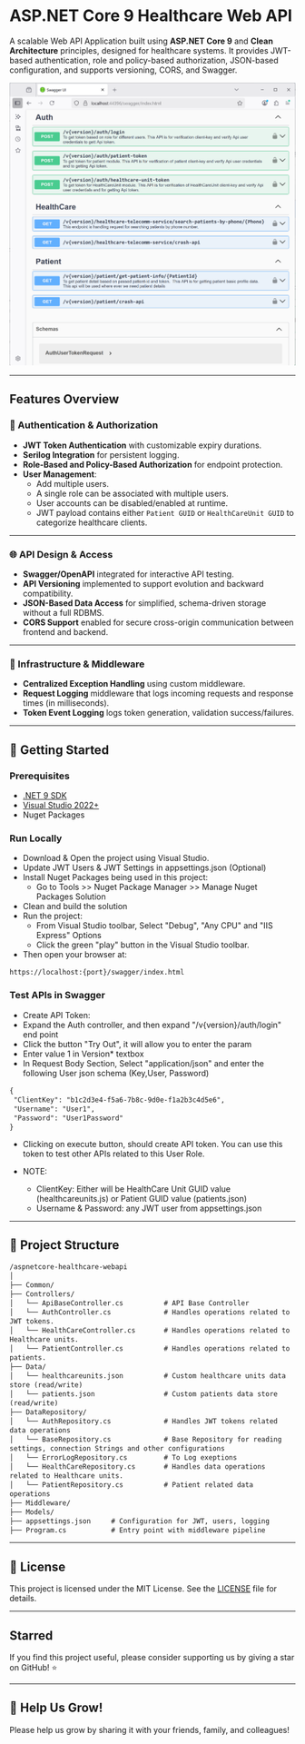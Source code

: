 # ASP.NET Core 9 Healthcare Web API

A scalable Web API Application built using **ASP.NET Core 9** and **Clean Architecture** principles, designed for healthcare systems. It provides JWT-based authentication, role and policy-based authorization, JSON-based configuration, and supports versioning, CORS, and Swagger.

![Healthcare API Architecture](assets/healthcare-webapi-swagger3.png)

---

## Features Overview

### 🔐 Authentication & Authorization

- **JWT Token Authentication** with customizable expiry durations.
- **Serilog Integration** for persistent logging.
- **Role-Based and Policy-Based Authorization** for endpoint protection.
- **User Management**:
  - Add multiple users.
  - A single role can be associated with multiple users.
  - User accounts can be disabled/enabled at runtime.
  - JWT payload contains either `Patient GUID` or `HealthCareUnit GUID` to categorize healthcare clients.

---

### 🌐 API Design & Access

- **Swagger/OpenAPI** integrated for interactive API testing.
- **API Versioning** implemented to support evolution and backward compatibility.
- **JSON-Based Data Access** for simplified, schema-driven storage without a full RDBMS.
- **CORS Support** enabled for secure cross-origin communication between frontend and backend.

---

### 🧱 Infrastructure & Middleware

- **Centralized Exception Handling** using custom middleware.
- **Request Logging** middleware that logs incoming requests and response times (in milliseconds).
- **Token Event Logging** logs token generation, validation success/failures.
 
---

## 🚀 Getting Started

### Prerequisites

- [.NET 9 SDK](https://dotnet.microsoft.com/en-us/download)
- [Visual Studio 2022+](https://visualstudio.microsoft.com/)
- Nuget Packages

### Run Locally

- Download & Open the project using Visual Studio.
- Update JWT Users & JWT Settings in appsettings.json (Optional)
- Install Nuget Packages being used in this project:
    - Go to Tools >> Nuget Package Manager >> Manage Nuget Packages Solution
- Clean and build the solution
- Run the project:
    - From Visual Studio toolbar, Select "Debug", "Any CPU" and "IIS Express" Options
    - Click the green "play" button in the Visual Studio toolbar.
- Then open your browser at:

```
https://localhost:{port}/swagger/index.html
```
### Test APIs in Swagger
- Create API Token:
 - Expand the Auth controller, and then expand "/v{version}/auth/login" end point
 - Click the button "Try Out", it will allow you to enter the param
 - Enter value 1 in Version* textbox
 - In Request Body Section, Select "application/json" and enter the following User json schema (Key,User, Password)
 
 ```
 {
  "ClientKey": "b1c2d3e4-f5a6-7b8c-9d0e-f1a2b3c4d5e6",
  "Username": "User1",
  "Password": "User1Password"
}
 ```

 - Clicking on execute button, should create API token. You can use this token to test other APIs related to this User Role.

- NOTE: 
    - ClientKey: Either will be HealthCare Unit GUID  value (healthcareunits.js) or Patient GUID value (patients.json)
    - Username & Password: any JWT user from appsettings.json

---

## 📂 Project Structure

```
/aspnetcore-healthcare-webapi
│
├── Common/
├── Controllers/
│   └── ApiBaseController.cs          # API Base Controller
│   └── AuthController.cs             # Handles operations related to JWT tokens.
│   └── HealthCareController.cs       # Handles operations related to Healthcare units.
│   └── PatientController.cs          # Handles operations related to patients.
├── Data/
│   └── healthcareunits.json          # Custom healthcare units data store (read/write)
│   └── patients.json                 # Custom patients data store (read/write)
├── DataRepository/
│   └── AuthRepository.cs             # Handles JWT tokens related data operations
│   └── BaseRepository.cs             # Base Repository for reading settings, connection Strings and other configurations
│   └── ErrorLogRepository.cs         # To Log exeptions
│   └── HealthCareRepository.cs       # Handles data operations related to Healthcare units.
│   └── PatientRepository.cs          # Patient related data operations
├── Middleware/
├── Models/
├── appsettings.json     # Configuration for JWT, users, logging
├── Program.cs           # Entry point with middleware pipeline

```
---

## 📘 License

This project is licensed under the MIT License. See the [LICENSE](LICENSE.txt) file for details.

---

## Starred
If you find this project useful, please consider supporting us by giving a star on GitHub! ⭐

---

## 🌱 Help Us Grow!
Please help us grow by sharing it with your friends, family, and colleagues!